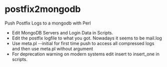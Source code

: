# postfix2mongodb
Push Postfix Logs to a mongodb with Perl

- Edit MongoDB Servers and Login Data in Scripts.
- Edit the postfix logfile to what you got. Nowadays it seems to be mail.log
- Use meta.pl --initial for first time push to access all compressed logs and then use meta.pl without argument
- For deprecation warning on modern systems edit insert to insert_one in scripts.
